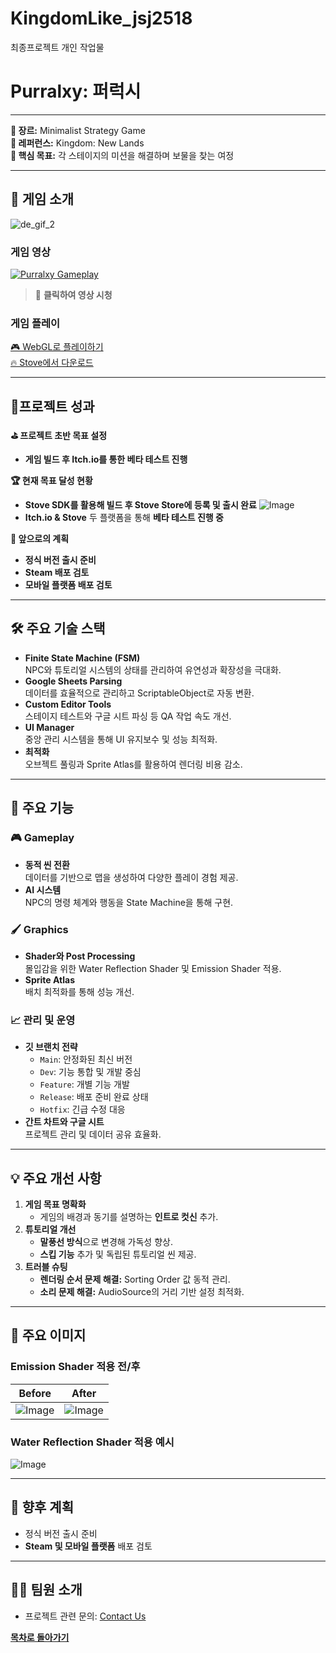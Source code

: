 # KingdomLike_jsj2518
최종프로젝트 개인 작업물


# Purralxy: 퍼럭시

---

**🌌 장르:** Minimalist Strategy Game  
**📌 레퍼런스:** Kingdom: New Lands  
**🎯 핵심 목표:** 각 스테이지의 미션을 해결하며 보물을 찾는 여정  

---

## 📖 게임 소개
![de_gif_2](https://github.com/user-attachments/assets/57d48725-8c85-4c97-b66d-79b1a5c4aeb9)
### 게임 영상
[![Purralxy Gameplay](https://img.youtube.com/vi/V8SzJC-Xfd4/0.jpg)](https://youtu.be/V8SzJC-Xfd4?si=97A_iLTGehAqD8Wc)
> 🎥 **클릭하여 영상 시청**
### 게임 플레이
[🎮 WebGL로 플레이하기](https://snf-studio.itch.io/purralaxy)  
[🔥 Stove에서 다운로드](https://store.onstove.com/ko/games/4706)

---
## 🌌프로젝트 성과 
**⛳ 프로젝트 초반 목표 설정**
- **게임 빌드 후 Itch.io를 통한 베타 테스트 진행**

**🏆 현재 목표 달성 현황**
- **Stove SDK를 활용해 빌드 후 Stove Store에 등록 및 출시 완료**
    ![Image](https://github.com/user-attachments/assets/9871fbd9-e160-487c-8cf1-aba40e7d0f71)
- **Itch.io & Stove** 두 플랫폼을 통해 **베타 테스트 진행 중**

**📅 앞으로의 계획**
- **정식 버전 출시 준비**
- **Steam 배포 검토**
- **모바일 플랫폼 배포 검토**
---



## 🛠 주요 기술 스택

- **Finite State Machine (FSM)**  
  NPC와 튜토리얼 시스템의 상태를 관리하여 유연성과 확장성을 극대화.
- **Google Sheets Parsing**  
  데이터를 효율적으로 관리하고 ScriptableObject로 자동 변환.
- **Custom Editor Tools**  
  스테이지 테스트와 구글 시트 파싱 등 QA 작업 속도 개선.
- **UI Manager**  
  중앙 관리 시스템을 통해 UI 유지보수 및 성능 최적화.
- **최적화**  
  오브젝트 풀링과 Sprite Atlas를 활용하여 렌더링 비용 감소.

---

## 🚀 주요 기능

### 🎮 Gameplay
- **동적 씬 전환**  
  데이터를 기반으로 맵을 생성하여 다양한 플레이 경험 제공.
- **AI 시스템**  
  NPC의 명령 체계와 행동을 State Machine을 통해 구현.

### 🖌 Graphics
- **Shader와 Post Processing**  
  몰입감을 위한 Water Reflection Shader 및 Emission Shader 적용.
- **Sprite Atlas**  
  배치 최적화를 통해 성능 개선.

### 📈 관리 및 운영
- **깃 브랜치 전략**
  - `Main`: 안정화된 최신 버전  
  - `Dev`: 기능 통합 및 개발 중심  
  - `Feature`: 개별 기능 개발  
  - `Release`: 배포 준비 완료 상태  
  - `Hotfix`: 긴급 수정 대응  
- **간트 차트와 구글 시트**  
  프로젝트 관리 및 데이터 공유 효율화.

---

## 💡 주요 개선 사항

1. **게임 목표 명확화**
   - 게임의 배경과 동기를 설명하는 **인트로 컷신** 추가.
2. **튜토리얼 개선**
   - **말풍선 방식**으로 변경해 가독성 향상.
   - **스킵 기능** 추가 및 독립된 튜토리얼 씬 제공.
3. **트러블 슈팅**
   - **렌더링 순서 문제 해결:** Sorting Order 값 동적 관리.
   - **소리 문제 해결:** AudioSource의 거리 기반 설정 최적화.

---

## 🎨 주요 이미지

### Emission Shader 적용 전/후
| Before | After |
|--------|-------|
| ![Image](https://github.com/user-attachments/assets/c43a025d-aaf9-46dd-9b16-babe73e58709) | ![Image](https://github.com/user-attachments/assets/5a8a9c1c-dc48-47e6-869b-0240a32381ce) |

### Water Reflection Shader 적용 예시
![Image](https://github.com/user-attachments/assets/5799bfa6-7fe1-43d8-8f52-690f536d8126)

---

## 📅 향후 계획

- 정식 버전 출시 준비
- **Steam 및 모바일 플랫폼** 배포 검토

---

## 🧑‍💻 팀원 소개

- 프로젝트 관련 문의: [Contact Us](mailto:contact@purralxy.com)

[**목차로 돌아가기**](https://www.notion.so/Purralxy-17c87adbacba801d9b22e08d3367c192?pvs=21)
